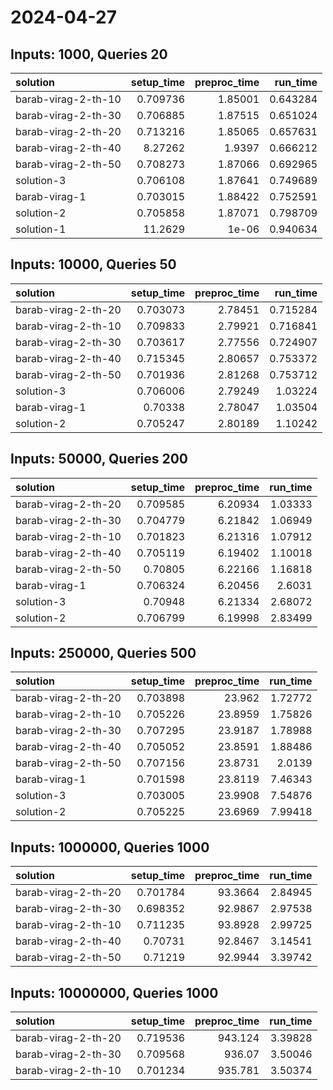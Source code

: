# 2024-04-27

## Inputs: 1000, Queries 20

| solution            |   setup_time |   preproc_time |   run_time |
|:--------------------|-------------:|---------------:|-----------:|
| barab-virag-2-th-10 |     0.709736 |        1.85001 |   0.643284 |
| barab-virag-2-th-30 |     0.706885 |        1.87515 |   0.651024 |
| barab-virag-2-th-20 |     0.713216 |        1.85065 |   0.657631 |
| barab-virag-2-th-40 |     8.27262  |        1.9397  |   0.666212 |
| barab-virag-2-th-50 |     0.708273 |        1.87066 |   0.692965 |
| solution-3          |     0.706108 |        1.87641 |   0.749689 |
| barab-virag-1       |     0.703015 |        1.88422 |   0.752591 |
| solution-2          |     0.705858 |        1.87071 |   0.798709 |
| solution-1          |    11.2629   |        1e-06   |   0.940634 |

## Inputs: 10000, Queries 50

| solution            |   setup_time |   preproc_time |   run_time |
|:--------------------|-------------:|---------------:|-----------:|
| barab-virag-2-th-20 |     0.703073 |        2.78451 |   0.715284 |
| barab-virag-2-th-10 |     0.709833 |        2.79921 |   0.716841 |
| barab-virag-2-th-30 |     0.703617 |        2.77556 |   0.724907 |
| barab-virag-2-th-40 |     0.715345 |        2.80657 |   0.753372 |
| barab-virag-2-th-50 |     0.701936 |        2.81268 |   0.753712 |
| solution-3          |     0.706006 |        2.79249 |   1.03224  |
| barab-virag-1       |     0.70338  |        2.78047 |   1.03504  |
| solution-2          |     0.705247 |        2.80189 |   1.10242  |

## Inputs: 50000, Queries 200

| solution            |   setup_time |   preproc_time |   run_time |
|:--------------------|-------------:|---------------:|-----------:|
| barab-virag-2-th-20 |     0.709585 |        6.20934 |    1.03333 |
| barab-virag-2-th-30 |     0.704779 |        6.21842 |    1.06949 |
| barab-virag-2-th-10 |     0.701823 |        6.21316 |    1.07912 |
| barab-virag-2-th-40 |     0.705119 |        6.19402 |    1.10018 |
| barab-virag-2-th-50 |     0.70805  |        6.22166 |    1.16818 |
| barab-virag-1       |     0.706324 |        6.20456 |    2.6031  |
| solution-3          |     0.70948  |        6.21334 |    2.68072 |
| solution-2          |     0.706799 |        6.19998 |    2.83499 |

## Inputs: 250000, Queries 500

| solution            |   setup_time |   preproc_time |   run_time |
|:--------------------|-------------:|---------------:|-----------:|
| barab-virag-2-th-20 |     0.703898 |        23.962  |    1.72772 |
| barab-virag-2-th-10 |     0.705226 |        23.8959 |    1.75826 |
| barab-virag-2-th-30 |     0.707295 |        23.9187 |    1.78988 |
| barab-virag-2-th-40 |     0.705052 |        23.8591 |    1.88486 |
| barab-virag-2-th-50 |     0.707156 |        23.8731 |    2.0139  |
| barab-virag-1       |     0.701598 |        23.8119 |    7.46343 |
| solution-3          |     0.703005 |        23.9908 |    7.54876 |
| solution-2          |     0.705225 |        23.6969 |    7.99418 |

## Inputs: 1000000, Queries 1000

| solution            |   setup_time |   preproc_time |   run_time |
|:--------------------|-------------:|---------------:|-----------:|
| barab-virag-2-th-20 |     0.701784 |        93.3664 |    2.84945 |
| barab-virag-2-th-30 |     0.698352 |        92.9867 |    2.97538 |
| barab-virag-2-th-10 |     0.711235 |        93.8928 |    2.99725 |
| barab-virag-2-th-40 |     0.70731  |        92.8467 |    3.14541 |
| barab-virag-2-th-50 |     0.71219  |        92.9944 |    3.39742 |

## Inputs: 10000000, Queries 1000

| solution            |   setup_time |   preproc_time |   run_time |
|:--------------------|-------------:|---------------:|-----------:|
| barab-virag-2-th-20 |     0.719536 |        943.124 |    3.39828 |
| barab-virag-2-th-30 |     0.709568 |        936.07  |    3.50046 |
| barab-virag-2-th-10 |     0.701234 |        935.781 |    3.50374 |